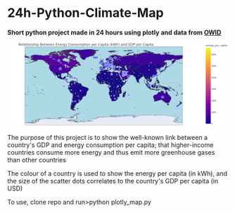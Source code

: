 # 24h-Python-Climate-Map
**Short python project made in 24 hours using plotly and data from [OWID](https://github.com/owid/co2-data)**

![Example image](https://github.com/ChimaAmu/24h-Python-Climate-Map/blob/main/Plotly_Map_Example.png?raw=true)

The purpose of this project is to show the well-known link between a country's GDP and energy consumption per capita; that higher-income countries consume more energy and thus emit more greenhouse gases than other countries

The colour of a country is used to show the energy per capita (in kWh), and the size of the scatter dots correlates to the country's GDP per capita (in USD)

To use, clone repo and run>python plotly_map.py

